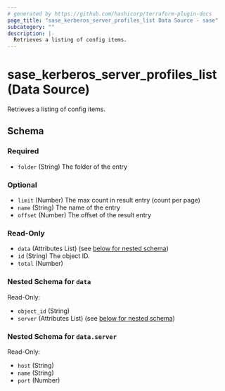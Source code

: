 ```yaml
---
# generated by https://github.com/hashicorp/terraform-plugin-docs
page_title: "sase_kerberos_server_profiles_list Data Source - sase"
subcategory: ""
description: |-
  Retrieves a listing of config items.
---
```


# sase_kerberos_server_profiles_list (Data Source)

Retrieves a listing of config items.



<!-- schema generated by tfplugindocs -->
## Schema

### Required

- `folder` (String) The folder of the entry

### Optional

- `limit` (Number) The max count in result entry (count per page)
- `name` (String) The name of the entry
- `offset` (Number) The offset of the result entry

### Read-Only

- `data` (Attributes List) (see [below for nested schema](#nestedatt--data))
- `id` (String) The object ID.
- `total` (Number)

<a id="nestedatt--data"></a>
### Nested Schema for `data`

Read-Only:

- `object_id` (String)
- `server` (Attributes List) (see [below for nested schema](#nestedatt--data--server))

<a id="nestedatt--data--server"></a>
### Nested Schema for `data.server`

Read-Only:

- `host` (String)
- `name` (String)
- `port` (Number)


